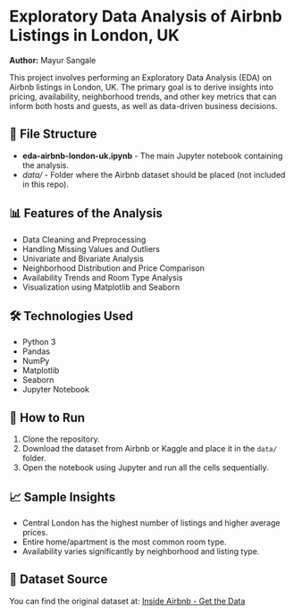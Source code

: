 <h1>Exploratory Data Analysis of Airbnb Listings in London, UK</h1>

  <p><strong>Author:</strong> Mayur Sangale</p>

  <p>This project involves performing an Exploratory Data Analysis (EDA) on Airbnb listings in London, UK. The primary goal is to derive insights into pricing, availability, neighborhood trends, and other key metrics that can inform both hosts and guests, as well as data-driven business decisions.</p>

  <h2>📁 File Structure</h2>
  <ul>
    <li><strong>eda-airbnb-london-uk.ipynb</strong> - The main Jupyter notebook containing the analysis.</li>
    <li><em>data/</em> - Folder where the Airbnb dataset should be placed (not included in this repo).</li>
  </ul>

  <h2>📊 Features of the Analysis</h2>
  <ul>
    <li>Data Cleaning and Preprocessing</li>
    <li>Handling Missing Values and Outliers</li>
    <li>Univariate and Bivariate Analysis</li>
    <li>Neighborhood Distribution and Price Comparison</li>
    <li>Availability Trends and Room Type Analysis</li>
    <li>Visualization using Matplotlib and Seaborn</li>
  </ul>

  <h2>🛠️ Technologies Used</h2>
  <ul>
    <li>Python 3</li>
    <li>Pandas</li>
    <li>NumPy</li>
    <li>Matplotlib</li>
    <li>Seaborn</li>
    <li>Jupyter Notebook</li>
  </ul>

  <h2>📌 How to Run</h2>
  <ol>
    <li>Clone the repository.</li>
    <li>Download the dataset from Airbnb or Kaggle and place it in the <code>data/</code> folder.</li>
    <li>Open the notebook using Jupyter and run all the cells sequentially.</li>
  </ol>

  <h2>📈 Sample Insights</h2>
  <ul>
    <li>Central London has the highest number of listings and higher average prices.</li>
    <li>Entire home/apartment is the most common room type.</li>
    <li>Availability varies significantly by neighborhood and listing type.</li>
  </ul>

  <h2>🔗 Dataset Source</h2>
  <p>You can find the original dataset at: <a href="http://insideairbnb.com/get-the-data.html" target="_blank">Inside Airbnb - Get the Data</a></p>
